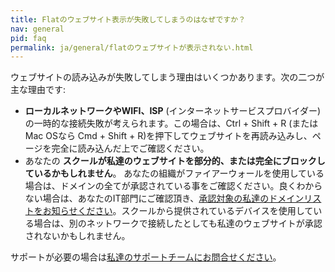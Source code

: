 ```yaml
---
title: Flatのウェブサイト表示が失敗してしまうのはなぜですか？
nav: general
pid: faq
permalink: ja/general/flatのウェブサイトが表示されない.html
---
```


ウェブサイトの読み込みが失敗してしまう理由はいくつかあります。次の二つが主な理由です:

* **ローカルネットワークやWIFI、ISP** (インターネットサービスプロバイダー)の一時的な接続失敗が考えられます。この場合は、Ctrl + Shift + R (またはMac OSなら Cmd + Shift + R)を押下してウェブサイトを再読み込みし、ページを完全に読み込んだ上でご確認ください。
* あなたの **スクールが私達のウェブサイトを部分的、または完全にブロックしているかもしれません**。 あなたの組織がファイアーウォールを使用している場合は、ドメインの全てが承認されている事をご確認ください。良くわからない場合は、あなたのIT部門にご確認頂き、[承認対象の私達のドメインリストをお知らせください](/help/en/general/data-infrastructure.html#domain-names)。スクールから提供されているデバイスを使用している場合は、別のネットワークで接続したとしても私達のウェブサイトが承認されないかもしれません。 

サポートが必要の場合は[私達のサポートチームにお問合せください](/help/support)。